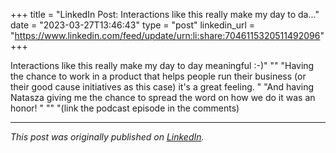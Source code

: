 +++
title = "LinkedIn Post: Interactions like this really make my day to da..."
date = "2023-03-27T13:46:43"
type = "post"
linkedin_url = "https://www.linkedin.com/feed/update/urn:li:share:7046115320511492096"
+++

Interactions like this really make my day to day meaningful :-)"
""
"Having the chance to work in a product that helps people run their business (or their good cause initiatives as this case) it's a great feeling. "
"And having Natasza giving me the chance to spread the word on how we do it was an honor! "
""
"(link the podcast episode in the comments)

---

*This post was originally published on [LinkedIn](https://www.linkedin.com/in/adrianmoreno/recent-activity/all/).*